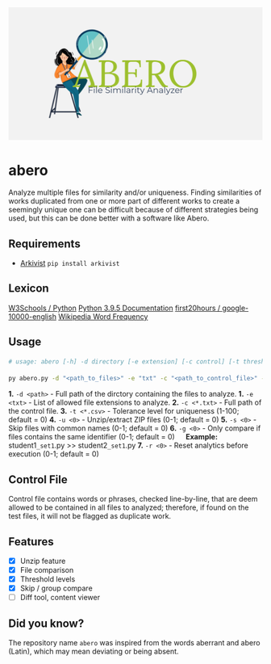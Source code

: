 ![](/resources/banner.png)

# abero
Analyze multiple files for similarity and/or uniqueness.
Finding similarities of works duplicated from one or more part of different works to create a seemingly unique one can be difficult because of different strategies being used, but this can be done better with a software like Abero.

## Requirements
- [Arkivist](https://pypi.org/project/arkivist/) `pip install arkivist`

## Lexicon
[W3Schools / Python](https://www.w3schools.com/python/)
[Python 3.9.5 Documentation](https://docs.python.org/3/download.html)
[first20hours / google-10000-english](https://github.com/first20hours/google-10000-english)
[Wikipedia Word Frequency](https://raw.githubusercontent.com/IlyaSemenov/wikipedia-word-frequency/master/results/enwiki-20190320-words-frequency.txt)

## Usage
```bash
# usage: abero [-h] -d directory [-e extension] [-c control] [-t threshold] [-u unzip] [-s skipnames] [-g group] [-r reset]

py abero.py -d "<path_to_files>" -e "txt" -c "<path_to_control_file>" -t 1 -u 1 -s 1 -r 1
```

**1.** `-d <path>` - Full path of the dirctory containing the files to analyze.
**1.** `-e <txt>` - List of allowed file extensions to analyze.
**2.** `-c <*.txt>` - Full path of the control file.
**3.** `-t <*.csv>` - Tolerance level for uniqueness (1-100; default = 0)
**4.** `-u <0>` - Unzip/extract ZIP files (0-1; default = 0)
**5.** `-s <0>` - Skip files with common names (0-1; default = 0)
**6.** `-g <0>` - Only compare if files contains the same identifier (0-1; default = 0)
&emsp; **Example:** student1`_set1`.py >> student2`_set1`.py
**7.** `-r <0>` - Reset analytics before execution (0-1; default = 0)

## Control File
Control file contains words or phrases, checked line-by-line, that are deem allowed to be contained in all files to analyzed; therefore, if found on the test files, it will not be flagged as duplicate work.

## Features
- [x] Unzip feature
- [x] File comparison 
- [x] Threshold levels
- [x] Skip / group compare
- [ ] Diff tool, content viewer

## Did you know?
The repository name `abero` was inspired from the words aberrant and abero (Latin), which may mean deviating or being absent.
